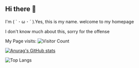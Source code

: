 ## Hi there 👋
I'm ( ` ･ ω ･ ´ ).Yes, this is my name. welcome to my homepage

I don't know much about this, sorry for the offense

<!--
**MQ-H/MQ-H** is a ✨ _special_ ✨ repository because its `README.md` (this file) appears on your GitHub profile.

Here are some ideas to get you started:

- 🔭 I’m currently working on ...
- 🌱 I’m currently learning ...
- 👯 I’m looking to collaborate on ...
- 🤔 I’m looking for help with ...
- 💬 Ask me about ...
- 📫 How to reach me: ...
- 😄 Pronouns: ...
- ⚡ Fun fact: ...
-->
My Page visits:
![Visitor Count](https://profile-counter.glitch.me/Christmas/count.svg)

[![Anurag's GitHub stats](https://github-readme-stats.vercel.app/api?username=MQ-H&locale=cn)](https://github.com/anuraghazra/github-readme-stats)

![Top Langs](https://github-readme-stats.vercel.app/api/top-langs/?username=MQ-H&layout=compact&locale=cn)


